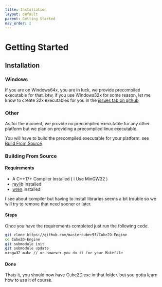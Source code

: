 ```yaml
---
title: Installation
layout: default
parent: Getting Started
nav_order: 2
---
```


# Getting Started

## Installation

### Windows
If you are on Windows64x, you are in luck, we provide precompiled executable for that.
btw, if you use Windows32x for some reason, let me know to create 32x executables for you in the [issues tab on github]

### Other
As for the moment, we provide no precompiled executable for any other platform
but we plan on providing a precompiled linux executable.

You will have to build the precompiled executable for your platform.
see [Build From Source] 

### Building From Source
#### Requirements
- A C++17+ Compiler Installed ( I Use MinGW32 )
- [raylib] Installed
- [wren] Installed

I see about compiler but having to install libraries seems a bit trouble so we will try to remove that need sooner or later.

#### Steps
Once you have the requirements completed just run the following code.
```sh
git clone https://github.com/mastercuber55/Cube2D-Engine
cd Cube2D-Engine
git submodule init
git submodule update
mingw32-make // or however you do it for your Makefile
```

#### Done

Thats it, you should now have Cube2D.exe in that folder.
but you gotta learn how to use it of course.

[issues tab on github]: https://github.com/mastercuber55/Cube2D-Engine/Issues
[Build From Source]: https://just-the-docs.com/docs/navigation-structure/#Build-From-Source
[raylib]: https://raylib.com
[wren]: https://wren.io